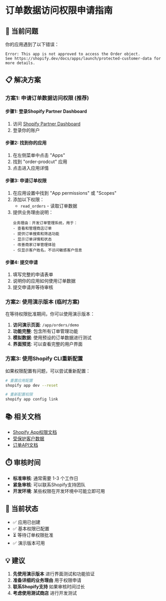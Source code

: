 # 订单数据访问权限申请指南

## 🚨 当前问题
你的应用遇到了以下错误：
```
Error: This app is not approved to access the Order object. 
See https://shopify.dev/docs/apps/launch/protected-customer-data for more details.
```

## 📋 解决方案

### 方案1: 申请订单数据访问权限 (推荐)

#### 步骤1: 登录Shopify Partner Dashboard
1. 访问 [Shopify Partner Dashboard](https://partners.shopify.com/)
2. 登录你的账户

#### 步骤2: 找到你的应用
1. 在左侧菜单中点击 "Apps"
2. 找到 "order-prodcut" 应用
3. 点击进入应用详情

#### 步骤3: 申请订单权限
1. 在应用设置中找到 "App permissions" 或 "Scopes"
2. 添加以下权限：
   - `read_orders` - 读取订单数据
3. 提供业务理由说明：
   ```
   业务理由：开发订单管理系统，用于：
   - 查看和管理商店订单
   - 提供订单搜索和筛选功能
   - 显示订单详情和状态
   - 改善商家订单管理体验
   - 仅显示客户姓名，不访问敏感客户信息
   ```

#### 步骤4: 提交申请
1. 填写完整的申请表单
2. 说明你的应用如何使用订单数据
3. 提交申请并等待审核

### 方案2: 使用演示版本 (临时方案)

在等待权限批准期间，你可以使用演示版本：

1. **访问演示页面**: `/app/orders/demo`
2. **功能完整**: 包含所有订单管理功能
3. **模拟数据**: 使用预设的订单数据进行测试
4. **界面预览**: 可以查看完整的用户界面

### 方案3: 使用Shopify CLI重新配置

如果权限配置有问题，可以尝试重新配置：

```bash
# 重置应用配置
shopify app dev --reset

# 重新配置权限
shopify app config link
```

## 📚 相关文档

- [Shopify App权限文档](https://shopify.dev/docs/apps/tools/cli/configuration#access_scopes)
- [受保护客户数据](https://shopify.dev/docs/apps/launch/protected-customer-data)
- [订单API文档](https://shopify.dev/docs/api/admin-graphql/latest/objects/order)

## ⏱️ 审核时间

- **标准审核**: 通常需要 1-3 个工作日
- **紧急审核**: 可以联系Shopify支持团队
- **开发环境**: 某些权限在开发环境中可能立即可用

## 🔧 当前状态

- ✅ 应用已创建
- ✅ 基本权限已配置
- ⏳ 等待订单权限批准
- ✅ 演示版本可用

## 💡 建议

1. **先使用演示版本** 进行界面测试和功能验证
2. **准备详细的业务理由** 用于权限申请
3. **联系Shopify支持** 如果审核时间过长
4. **考虑使用测试商店** 进行开发测试
